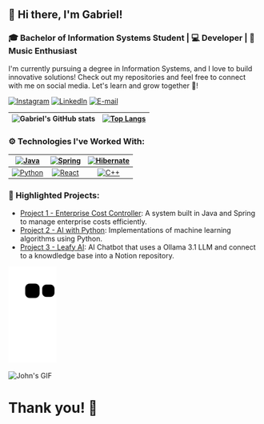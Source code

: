 ## 👋 Hi there, I'm Gabriel!
### 🎓 Bachelor of Information Systems Student | 💻 Developer | 🎸 Music Enthusiast

I'm currently pursuing a degree in Information Systems, and I love to build innovative solutions! Check out my repositories and feel free to connect with me on social media. Let's learn and grow together 🚀!

[![Instagram](https://img.shields.io/badge/Instagram-E4405F?style=for-the-badge&logo=instagram&logoColor=white)](https://www.instagram.com/_gabrieu.png/)
[![LinkedIn](https://img.shields.io/badge/LinkedIn-0077B5?style=for-the-badge&logo=linkedin&logoColor=white)](www.linkedin.com/in/g-albuquerque)
[![E-mail](https://img.shields.io/badge/Gmail-D14836?style=for-the-badge&logo=gmail&logoColor=white)](mailto:albuquerque.gabriel0420@gmail.com)

| ![Gabriel's GitHub stats](https://github-readme-stats.vercel.app/api?username=GabrielAL4&show_icons=true&theme=blue-green) | [![Top Langs](https://github-readme-stats.vercel.app/api/top-langs/?username=GabrielAL4&layout=compact&theme=blue-green)](https://github.com/GabrielAL4/GabrielAL4) |
|:------------------------------------------------------------------------------------------------------------------------------------:|:-----------------------------------------------------------------------------------------------------------------------------------------:|

### ⚙️ Technologies I've Worked With:

| [![Java](https://img.shields.io/badge/Java-ED8B00?style=for-the-badge&logo=java&logoColor=white)](https://github.com/GabrielAL4/enterprise-cost-controller-webservice) | [![Spring](https://img.shields.io/badge/Spring-6DB33F?style=for-the-badge&logo=spring&logoColor=white)]() | [![Hibernate](https://img.shields.io/badge/Hibernate-59666C?style=for-the-badge&logo=Hibernate&logoColor=white)](https://github.com/GabrielAL4/N2--PROG3) |
| :--: | :--: | :--: |
| [![Python](https://img.shields.io/badge/Python-14354C?style=for-the-badge&logo=python&logoColor=white)](https://github.com/GabrielAL4/artificialIntelligence) | [![React](https://img.shields.io/badge/React-20232A?style=for-the-badge&logo=react&logoColor=61DAFB)](https://github.com/GabrielAL4/react-projects) | [![C++](https://img.shields.io/badge/C%2B%2B-00599C?style=for-the-badge&logo=c%2B%2B&logoColor=white)](https://github.com/GabrielAL4/Desenvolvimento-CPP) |

### 🚀 Highlighted Projects:

- [Project 1 - Enterprise Cost Controller](https://github.com/GabrielAL4/enterprise-cost-controller-webservice): A system built in Java and Spring to manage enterprise costs efficiently.
- [Project 2 - AI with Python](https://github.com/GabrielAL4/artificialIntelligence): Implementations of machine learning algorithms using Python.
- [Project 3 - Leafy AI](https://github.com/GabrielAL4/Leafy-ai): AI Chatbot that uses a Ollama 3.1 LLM and connect to a knowdledge base into a Notion repository.

![Snake animation](https://github.com/GabrielAL4/GabrielAL4/blob/output/github-contribution-grid-snake.svg?color_snake=blue&color_dots=yellow&background=black)


![John's GIF](https://media.giphy.com/media/zDulT7X7Jfj6yZOt8A/giphy.gif)

# Thank you! 🤘
